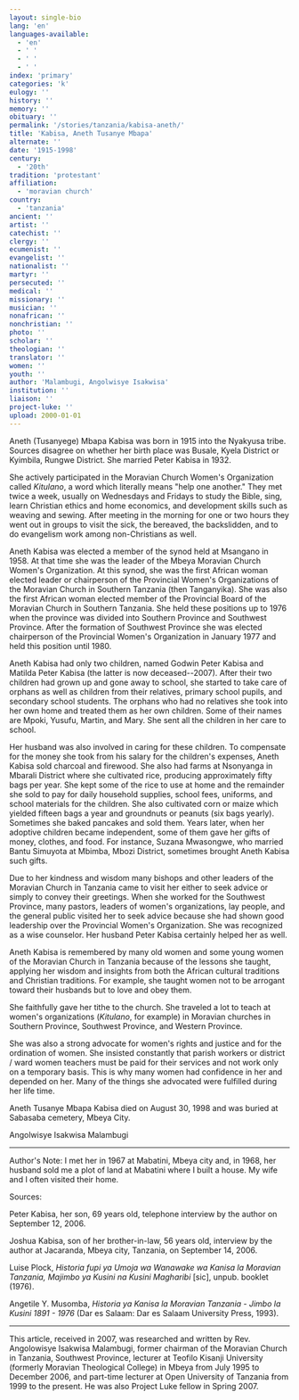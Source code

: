 ```yaml
---
layout: single-bio
lang: 'en'
languages-available:
  - 'en'
  - ' '
  - ' '
  - ' '
index: 'primary'
categories: 'k'
eulogy: ''
history: ''
memory: ''
obituary: ''
permalink: '/stories/tanzania/kabisa-aneth/'
title: 'Kabisa, Aneth Tusanye Mbapa'
alternate: ''
date: '1915-1998'
century:
  - '20th'
tradition: 'protestant'
affiliation:
  - 'moravian church'
country:
  - 'tanzania'
ancient: ''
artist: ''
catechist: ''
clergy: ''
ecumenist: ''
evangelist: ''
nationalist: ''
martyr: ''
persecuted: ''
medical: ''
missionary: ''
musician: ''
nonafrican: ''
nonchristian: ''
photo: ''
scholar: ''
theologian: ''
translator: ''
women: ''
youth: ''
author: 'Malambugi, Angolwisye Isakwisa'
institution: ''
liaison: ''
project-luke: ''
upload: 2000-01-01
---
```



Aneth (Tusanyege) Mbapa Kabisa was born in 1915 into the Nyakyusa tribe. Sources disagree on whether her birth place was Busale, Kyela District or Kyimbila, Rungwe District. She married Peter Kabisa in 1932.

She actively participated in the Moravian Church Women's Organization called *Kitulano*,  a word which literally means "help one another." They met twice a week, usually on Wednesdays and Fridays to study the Bible, sing, learn Christian ethics and home economics, and development skills such as weaving and sewing. After meeting in the morning for one or two hours they went out in groups to visit the sick, the bereaved, the backslidden, and to do evangelism work among  non-Christians as well.

Aneth Kabisa was elected a member of the synod held at Msangano in 1958. At that time she was the leader of the Mbeya Moravian Church Women's Organization. At this synod, she was the first African woman elected leader or chairperson of the Provincial Women's Organizations of the Moravian Church in Southern Tanzania (then Tanganyika). She was also the first African woman elected member of the Provincial Board of the Moravian Church in Southern Tanzania. She held these positions up to 1976 when the province was divided into Southern Province and Southwest Province. After the formation of  Southwest Province she was elected chairperson of the Provincial Women's Organization in January 1977 and held this position until 1980.

Aneth Kabisa had only two children, named Godwin Peter Kabisa and Matilda Peter Kabisa (the latter is now deceased--2007). After their two children had grown up and gone away to school, she started to take care of orphans as well as children from their relatives, primary school pupils, and secondary school students. The orphans who had no relatives she took into her own home and treated them as her own children. Some of their names are Mpoki, Yusufu, Martin, and Mary. She sent all the children in her care to school.

Her husband was also involved in caring for these children. To compensate for the money she took from his salary for the children's expenses, Aneth Kabisa sold charcoal and firewood. She also had farms at Nsonyanga in Mbarali District where she cultivated rice, producing approximately fifty bags per year. She kept some of the rice to use at home and the remainder she sold to pay for daily household supplies, school fees, uniforms, and school materials for the children. She also cultivated corn or maize which yielded fifteen bags a year and groundnuts or peanuts (six bags yearly). Sometimes she baked pancakes and sold them. Years later, when her adoptive children became independent, some of them gave her gifts of money, clothes, and food. For instance, Suzana Mwasongwe, who married Bantu Simuyota at Mbimba, Mbozi District, sometimes brought Aneth Kabisa such gifts.

Due to her kindness and wisdom many bishops and other leaders of the Moravian Church in Tanzania came to visit her either to seek advice or simply to convey their greetings. When she worked for the Southwest Province, many pastors, leaders of women's organizations, lay people, and the general public visited her to seek advice because she had shown good leadership over the Provincial Women's Organization. She was recognized as a wise counselor. Her husband Peter Kabisa certainly helped her as well.

Aneth Kabisa is remembered by many old women and some young women of the Moravian Church in Tanzania because of the lessons she taught, applying her wisdom and insights from both the African cultural traditions and Christian traditions. For example, she taught women not to be arrogant toward their husbands but to love and obey them.

She faithfully gave her tithe to the church. She traveled a lot to teach at women's organizations (*Kitulano*, for example) in Moravian churches in  Southern Province, Southwest Province, and Western Province.

She was also a strong advocate for women's rights and justice and for the ordination of women. She insisted constantly that parish workers or district / ward women teachers must be paid for their services and not work only on a temporary basis. This is why many women had confidence in her and depended on her. Many of the things she advocated were fulfilled during her life time.

Aneth Tusanye Mbapa Kabisa died on August 30, 1998 and was buried at Sabasaba cemetery, Mbeya City.

Angolwisye Isakwisa Malambugi

---

Author's Note: I met her in 1967 at Mabatini, Mbeya city and, in 1968, her husband sold me a plot of land at Mabatini where I built a house. My wife and I often visited their home.

Sources:

Peter Kabisa, her son, 69 years old, telephone interview by the author on September 12, 2006.

Joshua Kabisa, son of her brother-in-law, 56 years old, interview by the author at Jacaranda, Mbeya city, Tanzania, on September 14, 2006.

Luise Plock, *Historia fupi ya Umoja wa Wanawake wa Kanisa la Moravian Tanzania, Majimbo ya Kusini na Kusini Magharibi* [sic], unpub. booklet (1976).

Angetile Y. Musomba, *Historia ya Kanisa la Moravian Tanzania - Jimbo la Kusini 1891 - 1976* (Dar es Salaam: Dar es Salaam University Press, 1993).

---

This article, received in 2007, was researched and written by Rev. Angolowisye Isakwisa Malambugi, former chairman of the Moravian Church in Tanzania, Southwest Province, lecturer at Teofilo Kisanji University (formerly Moravian Theological College) in Mbeya from July 1995 to December 2006, and part-time lecturer at Open University of Tanzania from 1999 to the present. He was also Project Luke fellow in Spring 2007.